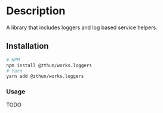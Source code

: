 # Description

A library that includes loggers and log based service helpers.

## Installation

```sh
# NPM
npm install @zthun/works.loggers
# Yarn
yarn add @zthun/works.loggers
```

### Usage

TODO

